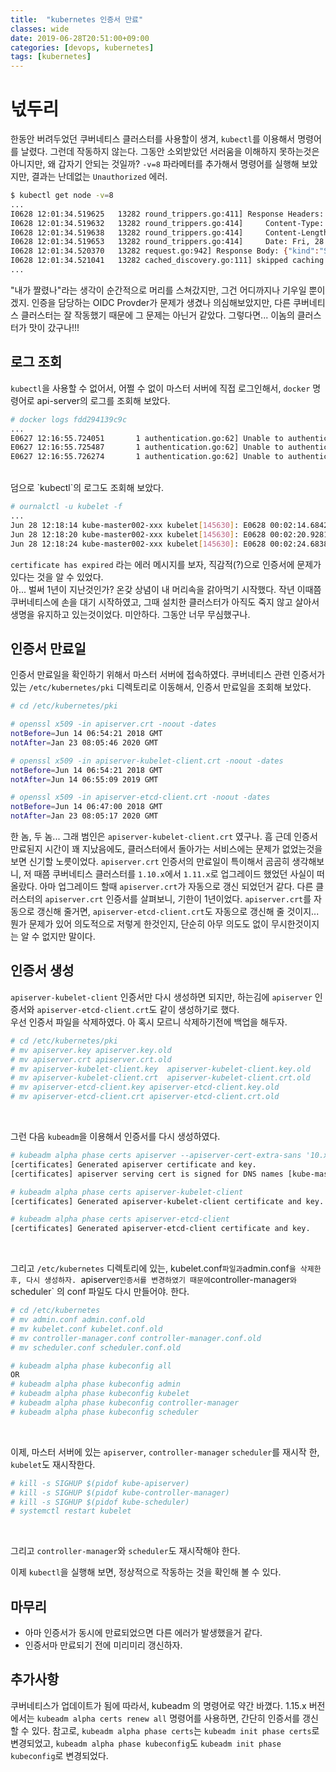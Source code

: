 ```yaml
---
title:  "kubernetes 인증서 만료"
classes: wide
date: 2019-06-28T20:51:00+09:00
categories: [devops, kubernetes]
tags: [kubernetes]
---
```



# 넋두리
한동안 버려두었던 쿠버네티스 클러스터를 사용할이 생겨, `kubectl`를 이용해서 명령어를 날렸다. 그런데 작동하지 않는다.
그동안 소외받았던 서러움을 이해하지 못하는것은 아니지만, 왜 갑자기 안되는 것일까? 
`-v=8` 파라메터를 추가해서 명령어를 실행해 보았지만, 결과는 난데없는 `Unauthorized` 에러.

```bash
$ kubectl get node -v=8
...
I0628 12:01:34.519625   13282 round_trippers.go:411] Response Headers:
I0628 12:01:34.519632   13282 round_trippers.go:414]     Content-Type: application/json
I0628 12:01:34.519638   13282 round_trippers.go:414]     Content-Length: 129
I0628 12:01:34.519653   13282 round_trippers.go:414]     Date: Fri, 28 Jun 2019 03:01:34 GMT
I0628 12:01:34.520370   13282 request.go:942] Response Body: {"kind":"Status","apiVersion":"v1","metadata":{},"status":"Failure","message":"Unauthorized","reason":"Unauthorized","code":401}
I0628 12:01:34.521041   13282 cached_discovery.go:111] skipped caching discovery info due to Unauthorized
...
``` 

"내가 짤렸나"라는 생각이 순간적으로 머리를 스쳐갔지만, 그건 어디까지나 기우일 뿐이겠지.
인증을 담당하는 OIDC Provder가 문제가 생겼나 의심해보았지만, 다른 쿠버네티스 클러스터는 잘 작동했기 때문에 그 문제는 아닌거 같았다.
그렇다면... 이놈의 클러스터가 맛이 갔구나!!!

## 로그 조회
`kubectl`을 사용할 수 없어서, 어쩔 수 없이 마스터 서버에 직접 로그인해서, `docker` 명령어로 api-server의 로그를 조회해 보았다.

```bash
# docker logs fdd294139c9c
...
E0627 12:16:55.724051       1 authentication.go:62] Unable to authenticate the request due to an error: [x509: certificate has expired or is not yet valid, x509: certificate has expired or is not yet valid]
E0627 12:16:55.725487       1 authentication.go:62] Unable to authenticate the request due to an error: [x509: certificate has expired or is not yet valid, x509: certificate has expired or is not yet valid]
E0627 12:16:55.726274       1 authentication.go:62] Unable to authenticate the request due to an error: [x509: certificate has expired or is not yet valid, x509: certificate has expired or is not yet valid]
```

<br/>
덤으로 `kubectl`의 로그도 조회해 보았다.

```bash
# ournalctl -u kubelet -f
...
Jun 28 12:18:14 kube-master002-xxx kubelet[145630]: E0628 00:02:14.684236  145630 server.go:222] Unable to authenticate the request due to an error: x509: certificate has expired or is not yet valid
Jun 28 12:18:20 kube-master002-xxx kubelet[145630]: E0628 00:02:20.928108  145630 server.go:222] Unable to authenticate the request due to an error: x509: certificate has expired or is not yet valid
Jun 28 12:18:24 kube-master002-xxx kubelet[145630]: E0628 00:02:24.683814  145630 server.go:222] Unable to authenticate the request due to an error: x509: certificate has expired or is not yet valid
```

`certificate has expired` 라는 에러 메시지를 보자, 직감적(?)으로 인증서에 문제가 있다는 것을 알 수 있었다.
<br/>
아... 벌써 1년이 지난것인가? 온갖 상념이 내 머리속을 갉아먹기 시작했다. 작년 이때쯤 쿠버네티스에 손을 대기 시작하였고, 그때 설치한 클러스터가 아직도 죽지 않고 살아서 생명을 유지하고 있는것이었다.
미안하다. 그동안 너무 무심했구나.

## 인증서 만료일
인증서 만료일을 확인하기 위해서 마스터 서버에 접속하였다. 쿠버네티스 관련 인증서가 있는 `/etc/kubernetes/pki` 디렉토리로 이동해서, 인증서 만료일을 조회해 보았다.
```bash
# cd /etc/kubernetes/pki

# openssl x509 -in apiserver.crt -noout -dates
notBefore=Jun 14 06:54:21 2018 GMT
notAfter=Jan 23 08:05:46 2020 GMT

# openssl x509 -in apiserver-kubelet-client.crt -noout -dates
notBefore=Jun 14 06:54:21 2018 GMT
notAfter=Jun 14 06:55:09 2019 GMT

# openssl x509 -in apiserver-etcd-client.crt -noout -dates
notBefore=Jun 14 06:47:00 2018 GMT
notAfter=Jan 23 08:05:17 2020 GMT

```
한 놈, 두 놈... 그래 범인은 `apiserver-kubelet-client.crt` 였구나.
흠 근데 인증서 만료된지 시간이 꽤 지났음에도, 클러스터에서 돌아가는 서비스에는 문제가 없었는것을 보면 신기할 노릇이었다.
`apiserver.crt` 인증서의 만료일이 특이해서 곰곰히 생각해보니, 저 때쯤 쿠버네티스 클러스터를 `1.10.x`에서 `1.11.x`로 업그레이드 했었던 사실이 떠올랐다.
아마 업그레이드 할때 `apiserver.crt`가 자동으로 갱신 되었던거 같다. 다른 클러스터의 `apiserver.crt` 인증서를 살펴보니, 기한이 1년이었다.
`apiserver.crt`를 자동으로 갱신해 줄거면, `apiserver-etcd-client.crt`도 자동으로 갱신해 줄 것이지... 뭔가 문제가 있어 의도적으로 저렇게 한것인지, 단순히 아무 의도도 없이 무시한것이지는 알 수 없지만 말이다.


## 인증서 생성
`apiserver-kubelet-client` 인증서만 다시 생성하면 되지만, 하는김에 `apiserver` 인증서와 `apiserver-etcd-client.crt`도 같이 생성하기로 했다.
<br/>
우선 인증서 파일을 삭제하였다. 아 혹시 모르니 삭제하기전에 백업을 해두자.
```bash
# cd /etc/kubernetes/pki
# mv apiserver.key apiserver.key.old
# mv apiserver.crt apiserver.crt.old
# mv apiserver-kubelet-client.key  apiserver-kubelet-client.key.old
# mv apiserver-kubelet-client.crt  apiserver-kubelet-client.crt.old
# mv apiserver-etcd-client.key apiserver-etcd-client.key.old
# mv apiserver-etcd-client.crt apiserver-etcd-client.crt.old

```
<br/>

그런 다음 `kubeadm`을 이용해서 인증서를 다시 생성하였다.
```bash
# kubeadm alpha phase certs apiserver --apiserver-cert-extra-sans '10.x.u.z,kube-master.xxx.com'
[certificates] Generated apiserver certificate and key.
[certificates] apiserver serving cert is signed for DNS names [kube-master001-xxx kubernetes kubernetes.default kubernetes.default.svc kubernetes.default.svc.cluster.local kube-master.xxx.com] and IPs [10.96.0.1 10.x.x.x 10.x.y.z]

# kubeadm alpha phase certs apiserver-kubelet-client
[certificates] Generated apiserver-kubelet-client certificate and key.

# kubeadm alpha phase certs apiserver-etcd-client
[certificates] Generated apiserver-etcd-client certificate and key.
```
<br/>

그리고 `/etc/kubernetes` 디렉토리에 있는, kubelet.conf` 파일과 `admin.conf`을 삭제한 후, 다시 생성하자.
`apiserver` 인증서를 변경하였기 때문에 `controller-manager`와 `scheduler` 의 conf 파일도 다시 만들어야. 한다.
```bash
# cd /etc/kubernetes
# mv admin.conf admin.conf.old
# mv kubelet.conf kubelet.conf.old
# mv controller-manager.conf controller-manager.conf.old
# mv scheduler.conf scheduler.conf.old

# kubeadm alpha phase kubeconfig all
OR
# kubeadm alpha phase kubeconfig admin
# kubeadm alpha phase kubeconfig kubelet
# kubeadm alpha phase kubeconfig controller-manager
# kubeadm alpha phase kubeconfig scheduler

```
<br/>

이제, 마스터 서버에 있는 `apiserver`, `controller-manager` `scheduler`를 재시작 한, `kubelet`도 재시작한다.
```bash
# kill -s SIGHUP $(pidof kube-apiserver)
# kill -s SIGHUP $(pidof kube-controller-manager)
# kill -s SIGHUP $(pidof kube-scheduler)
# systemctl restart kubelet

```
<br/>

그리고 `controller-manager`와 `scheduler`도 재시작해야 한다.
<br/>

이제 `kubectl`을 실행해 보면, 정상적으로 작동하는 것을 확인해 볼 수 있다.


## 마무리
- 아마 인증서가 동시에 만료되었으면 다른 에러가 발생했을거 같다.
- 인증서마 만료되기 전에 미리미리 갱신하자.


## 추가사항
쿠버네티스가 업데이트가 됨에 따라서, kubeadm 의 명령어로 약간 바꼈다.
1.15.x 버전에서는 `kubeadm alpha certs renew all` 명령어를 사용하면, 간단히 인증서를 갱신할 수 있다.
참고로, `kubeadm alpha phase certs`는 `kubeadm init phase certs`로 변경되었고,
`kubeadm alpha phase kubeconfig`도 `kubeadm init phase kubeconfig`로 변경되었다.

